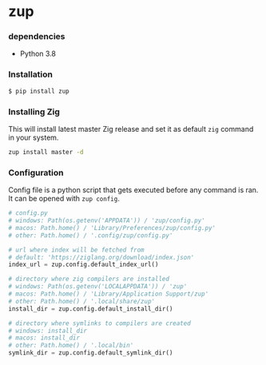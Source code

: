 # zup

### dependencies
* Python 3.8

### Installation
```bash
$ pip install zup
```

### Installing Zig
This will install latest master Zig release and set it as default `zig` command in your system.
```bash
zup install master -d
```

### Configuration
Config file is a python script that gets executed before any command is ran.
It can be opened with `zup config`.

```python
# config.py
# windows: Path(os.getenv('APPDATA')) / 'zup/config.py'
# macos: Path.home() / 'Library/Preferences/zup/config.py'
# other: Path.home() / '.config/zup/config.py'

# url where index will be fetched from
# default: 'https://ziglang.org/download/index.json'
index_url = zup.config.default_index_url()

# directory where zig compilers are installed
# windows: Path(os.getenv('LOCALAPPDATA')) / 'zup'
# macos: Path.home() / 'Library/Application Support/zup'
# other: Path.home() / '.local/share/zup'
install_dir = zup.config.default_install_dir()

# directory where symlinks to compilers are created
# windows: install_dir
# macos: install_dir
# other: Path.home() / '.local/bin'
symlink_dir = zup.config.default_symlink_dir()
```
